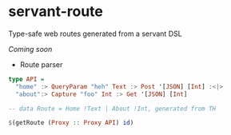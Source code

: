 servant-route
==================
Type-safe web routes generated from a servant DSL

*Coming soon*
 - Route parser

```haskell
type API = 
  "home" :> QueryParam "heh" Text :> Post '[JSON] [Int] :<|>
  "about":> Capture "foo" Int :> Get '[JSON] [Int]

-- data Route = Home !Text | About !Int, generated from TH

$(getRoute (Proxy :: Proxy API) id)
```
